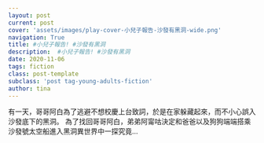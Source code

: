 ```yaml
---
layout: post
current: post
cover: 'assets/images/play-cover-小兒子報告-沙發有黑洞-wide.png'
navigation: True
title: #小兒子報告! #沙發有黑洞
description:  #小兒子報告! #沙發有黑洞
date: 2020-11-06
tags: fiction
class: post-template
subclass: 'post tag-young-adults-fiction'
author: tina
---
```


有一天，哥哥阿白為了逃避不想校慶上台致詞，於是在家躲藏起來，而不小心誤入沙發底下的黑洞。
為了找回哥哥阿白，弟弟阿甯咕決定和爸爸以及狗狗端端搭乘沙發號太空船進入黑洞異世界中一探究竟…

